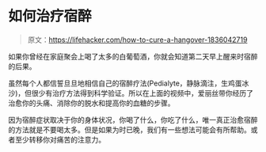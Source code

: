 # 如何治疗宿醉

> 原文：<https://lifehacker.com/how-to-cure-a-hangover-1836042719>

如果你曾经在家庭聚会上喝了太多的白葡萄酒，你就会知道第二天早上醒来时宿醉的后果。

虽然每个人都信誓旦旦地相信自己的宿醉疗法(Pedialyte，静脉滴注，生鸡蛋冰沙)，但很少有治疗方法得到科学验证。所以在上面的视频中，爱丽丝带你经历了治愈你的头痛、消除你的脱水和提高你的血糖的步骤。

因为宿醉症状取决于你的身体状况，你喝了什么，你吃了什么，唯一真正治愈宿醉的方法就是不要喝太多。但是如果为时已晚，我们有一些想法可能会有所帮助。或者至少转移你对痛苦的注意力。
